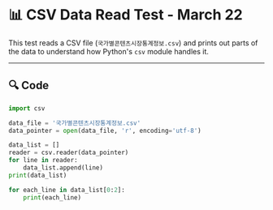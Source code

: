 # 📊 CSV Data Read Test - March 22

This test reads a CSV file (`국가별콘텐츠시장통계정보.csv`) and prints out parts of the data to understand how Python's `csv` module handles it.

---

## 🔍 Code

```python
import csv

data_file = '국가별콘텐츠시장통계정보.csv'
data_pointer = open(data_file, 'r', encoding='utf-8')

data_list = []
reader = csv.reader(data_pointer)
for line in reader:
    data_list.append(line)
print(data_list)

for each_line in data_list[0:2]:
    print(each_line)
